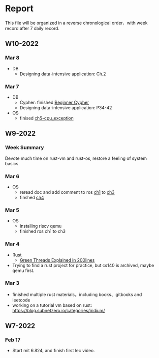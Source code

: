 # Report
This file will be organized in a reverse chronological order，with week record after 7 daily record.

## W10-2022
### Mar 8
- DB
  - Designing data-intensive application: Ch.2 
### Mar 7
- DB
  - Cypher: finished [Beginner Cypher](https://neo4j.com/developer/cypher/)
  - Designing data-intensive application: P34-42
- OS
  - finised [ch5-cpu_exception](https://os.phil-opp.com/cpu-exceptions/)
## W9-2022
### Week Summary
Devote much time on rust-vm and rust-os, restore a feeling of system basics.
### Mar 6
- OS
  - reread doc and add comment to ros [ch1](https://os.phil-opp.com/freestanding-rust-binary/) to [ch3](https://os.phil-opp.com/vga-text-mode/)
  - finshed [ch4](https://os.phil-opp.com/testing/)
### Mar 5
- OS
  - installing riscv qemu
  - finished ros ch1 to ch3
### Mar 4
- Rust
  - [Green Threads Explained in 200lines](https://cfsamson.gitbook.io/green-threads-explained-in-200-lines-of-rust/)
- Trying to find a rust project for practice, but cs140 is archived, maybe qemu first.
### Mar 3
- finished multiple rust materials。including books、gitbooks and leetcode
- working on a tutorial vm based on rust: https://blog.subnetzero.io/categories/iridium/

## W7-2022
### Feb 17
- Start mit 6.824, and finish first lec video.
